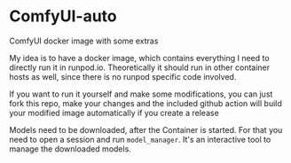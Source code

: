 # ComfyUI-auto

ComfyUI docker image with some extras

My idea is to have a docker image, which contains everything I need to directly run it in runpod.io.
Theoretically it should run in other container hosts as well, since there is no runpod specific code involved.

If you want to run it yourself and make some modifications, you can just fork this repo,
make your changes and the included github action will build your modified image automatically if you create a release

Models need to be downloaded, after the Container is started. For that you need to open a session and run `model_manager`.
It's an interactive tool to manage the downloaded models.
